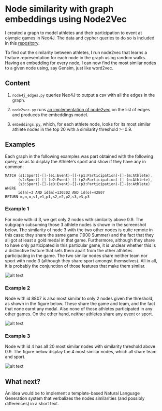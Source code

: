 # Node similarity with graph embeddings using Node2Vec

I created a graph to model athletes and their participation to event at olympic games in Neo4J. The data and cypher queries to do so is included in this [repository](https://github.com/nadjet/neo4j_example).

To find out the similarity between athletes, I run node2vec that learns a feature representation for each node in the graph using random walks. Having an embedding for every node, I can now find the most similar nodes to a given node using, say Gensim, just like word2vec.



## Content

1. `node4j_edges.py` queries Neo4J to output a csv with all the edges in the graph.
 
2. `node2vec.py` runs [an implementation of node2vec](https://github.com/VHRanger/nodevectors) on the list of edges and produces the embeddings model.

3. `embeddings.py`, which, for each athlete node, looks for its most similar athlete nodes in the top 20 with a similarity threshold >=0.9.
 
## Examples

Each graph in the following examples was part obtained with the following query, so as to display the Athlete's sport and show if they have any in common:

```
MATCH (s1:Sport)-[]-(e1:Event)-[]-(p1:Participation)-[]-(m:Athlete),
      (s2:Sport)-[]-(e2:Event)-[]-(p2:Participation)-[]-(n:Athlete),
      (s3:Sport)-[]-(e3:Event)-[]-(p3:Participation)-[]-(o:Athlete) 
WHERE 
      id(n)=3 AND id(m)=130302 AND id(o)=42807 
RETURN m,n,o,s1,e1,p1,s2,e2,p2,s3,e3,p3
```

### Example 1
For node with id 3, we get only 2 nodes with similarity above 0.9. The subgraph subsuming those 3 athlete nodes is shown in the screenshot below.
The similarity of node 3 with the two other nodes is quite remote in this case: they share the same game (1900 Summer) and the fact that they all got at least a gold medal in that game. Furthermore, although they share to have only participated in this particular game, it is unclear whether this is a distinctive feature that sets them apart from the other athletes participating in the game. The two similar nodes share neither team nor sport with node 3 (although they share sport amongst themselves). All in all, it is probably the conjunction of those features that make them similar.


![alt text](https://github.com/nadjet/olympic_gembeds/images/example1.png)

### Example 2

Node with id 8807 is also most similar to only 2 nodes given the threshold, as shown in the figure below. These share the game and team, and the fact that none earnt any medal. Also none of those athletes participated in any other games. On the other hand, neither athletes share any event or sport.

![alt text](https://github.com/nadjet/olympic_gembeds/images/example2.png)

### Example 3

Node with id 4 has all 20 most similar nodes with similarity threshold above 0.9. The figure below display the 4 most similar nodes, which all share team and sport.

![alt text](https://github.com/nadjet/olympic_gembeds/images/example2.png)

## What next?

An idea would be to implement a template-based Natural Language Generation system that verbalizes the nodes similarities (and possibly differences) in a short text.